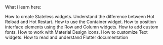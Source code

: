 What i learn here:

How to create Stateless widgets.
Understand the difference between Hot Reload and Hot Restart.
How to use the Container widget.
How to position interface elements using the Row and Column widgets.
How to add custom fonts.
How to work with Material Design icons.
How to customize Text widgets.
How to read and understand Flutter documentation
